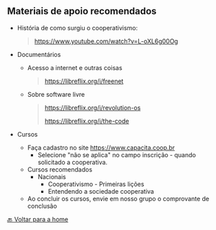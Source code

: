 ## Materiais de apoio recomendados

* História de como surgiu o cooperativismo:
  > https://www.youtube.com/watch?v=L-oXL6g00Og

* Documentários
  * Acesso a internet e outras coisas
    > https://libreflix.org/i/freenet
  * Sobre software livre
    > https://libreflix.org/i/revolution-os
    > 
    > https://libreflix.org/i/the-code
* Cursos
  * Faça cadastro no site https://www.capacita.coop.br 
    * Selecione "não se aplica" no campo inscrição - quando solicitado a cooperativa.
  * Cursos recomendados
    * Nacionais
      * Cooperativismo - Primeiras lições
      * Entendendo a sociedade cooperativa
  * Ao concluir os cursos, envie em nosso grupo o comprovante de conclusão

[🔙 Voltar para a home](../README.md)
